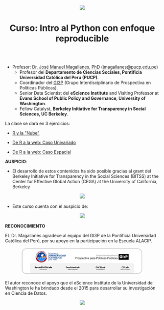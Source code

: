 <center><img src="http://alacip.org/wp-content/uploads/2014/03/logoEscalacip1.png" width="700"></center>


<center> <h1>Curso: Intro al Python con enfoque reproducible</h1> </center>

<br></br>

* Profesor:  <a href="http://www.pucp.edu.pe/profesor/jose-manuel-magallanes/" target="_blank">Dr. José Manuel Magallanes, PhD</a> ([jmagallanes@pucp.edu.pe](mailto:jmagallanes@pucp.edu.pe))<br>
    - Profesor del **Departamento de Ciencias Sociales, Pontificia Universidad Católica del Peru (PUCP)**.<br>
    - Coordinador del <a href="https://investigacion.pucp.edu.pe/grupos/GI3P/" target="_blank">GI3P</a> (Grupo Interdisciplinario de Prospectiva en Políticas Públicas).
    - Senior Data Scientist del **eScience Institute** and Visiting Professor at **Evans School of Public Policy and Governance, University of Washington**.<br>
    - Fellow Catalyst, **Berkeley Initiative for Transparency in Social Sciences, UC Berkeley**.


La clase se dará en 3 ejercicios:

* <a href="http://rpubs.com/jmagallanes/dataviz1" target="_blank">R y la "Nube"</a>

* <a href="http://rpubs.com/jmagallanes/dataviz2" target="_blank">De R a la web: Caso Univariado</a>

* <a href="http://rpubs.com/jmagallanes/dataviz2" target="_blank">De R a la web: Caso Espacial</a>



**AUSPICIO**: 

* El desarrollo de estos contenidos ha sido posible gracias al grant del Berkeley Initiative for Transparency in the Social Sciences (BITSS) at the Center for Effective Global Action (CEGA) at the University of California, Berkeley


<center>
<img src="https://www.bitss.org/wp-content/uploads/2015/07/bitss-55a55026v1_site_icon.png" style="width: 200px;"/>
</center>


* Este curso cuenta con el auspicio de:
<center>
<img src="https://www.python.org/static/img/psf-logo@2x.png" style="width: 200px;"/>
</center>



**RECONOCIMIENTO**


EL Dr. Magallanes agradece al equipo del GI3P de la Pontificia Universidad Católica del Perú, por su apoyo en la participación en la Escuela ALACIP.

<center>
<img src="https://github.com/escuela-alacip/introPython/blob/master/pics/gi3p.png" style="width: 400px;"/>
</center>


El autor reconoce el apoyo que el eScience Institute de la Universidad de Washington le ha brindado desde el 2015 para desarrollar su investigación en Ciencia de Datos.

<center>
<img src="https://escience.washington.edu/wp-content/uploads/2015/10/eScience_Logo_HR.png" style="width: 500px;"/>
</center>

